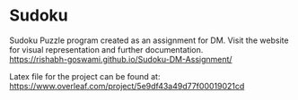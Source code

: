 # Sudoku
Sudoku Puzzle program created as an assignment for DM. Visit the website for visual representation and further documentation.
<br/>  https://rishabh-goswami.github.io/Sudoku-DM-Assignment/


Latex file for the project can be found at: https://www.overleaf.com/project/5e9df43a49d77f00019021cd
